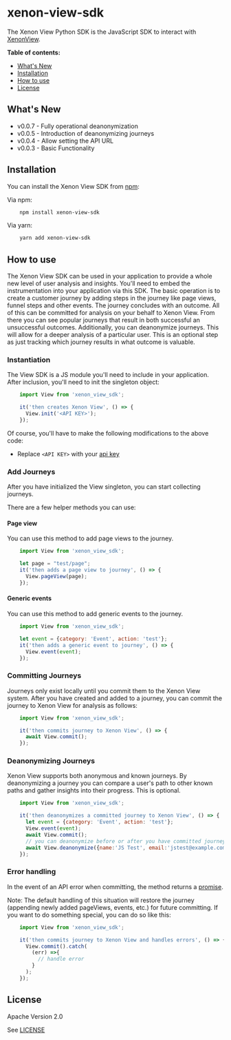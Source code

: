 # xenon-view-sdk
The Xenon View Python SDK is the JavaScript SDK to interact with [XenonView](https://xenonview.com).

**Table of contents:**

* [What's New](#whats-new)
* [Installation](#installation)
* [How to use](#how-to-use)
* [License](#license)

## <a name="whats-new"></a>
## What's New
* v0.0.7 - Fully operational deanonymization
* v0.0.5 - Introduction of deanonymizing journeys
* v0.0.4 - Allow setting the API URL
* v0.0.3 - Basic Functionality

## <a name="installation"></a>
## Installation

You can install the Xenon View SDK from [npm](https://www.npmjs.com/package/xenon-view-sdk):

Via npm:
```bash
    npm install xenon-view-sdk
```

Via yarn:
```bash
    yarn add xenon-view-sdk
```

## <a name="how-to-use"></a>
## How to use

The Xenon View SDK can be used in your application to provide a whole new level of user analysis and insights. You'll need to embed the instrumentation into your application via this SDK. The basic operation is to create a customer journey by adding steps in the journey like page views, funnel steps and other events. The journey concludes with an outcome. All of this can be committed for analysis on your behalf to Xenon View. From there you can see popular journeys that result in both successful an unsuccessful outcomes. Additionally, you can deanonymize journeys. This will allow for a deeper analysis of a particular user. This is an optional step as just tracking which journey results in what outcome is valuable.   

### Instantiation
The View SDK is a JS module you'll need to include in your application. After inclusion, you'll need to init the singleton object:

```javascript
    import View from 'xenon_view_sdk';

    it('then creates Xenon View', () => {
      View.init('<API KEY>');
    });
```
Of course, you'll have to make the following modifications to the above code:
- Replace `<API KEY>` with your [api key](https://xenonview.com/api-get)

### Add Journeys
After you have initialized the View singleton, you can start collecting journeys.

There are a few helper methods you can use:

#### Page view
You can use this method to add page views to the journey.

```javascript
    import View from 'xenon_view_sdk';

    let page = "test/page";
    it('then adds a page view to journey', () => {
      View.pageView(page);
    });
```

#### Generic events
You can use this method to add generic events to the journey.

```javascript
    import View from 'xenon_view_sdk';

    let event = {category: 'Event', action: 'test'};
    it('then adds a generic event to journey', () => {
      View.event(event);
    });
```

### Committing Journeys

Journeys only exist locally until you commit them to the Xenon View system. After you have created and added to a journey, you can commit the journey to Xenon View for analysis as follows:

```javascript
    import View from 'xenon_view_sdk';

    it('then commits journey to Xenon View', () => {
      await View.commit();
    });
```

### Deanonymizing Journeys

Xenon View supports both anonymous and known journeys. By deanonymizing a journey you can compare a user's path to other known paths and gather insights into their progress. This is optional.

```javascript
    import View from 'xenon_view_sdk';

    it('then deanonymizes a committed journey to Xenon View', () => {
      let event = {category: 'Event', action: 'test'};
      View.event(event);
      await View.commit();
      // you can deanonymize before or after you have committed journey (in this case after):
      await View.deanonymize({name:'JS Test', email:'jstest@example.com'});
    });
```

### Error handling
In the event of an API error when committing, the method returns a [promise](https://developer.mozilla.org/en-US/docs/Web/JavaScript/Reference/Global_Objects/Promise). 

Note: The default handling of this situation will restore the journey (appending newly added pageViews, events, etc.) for future committing. If you want to do something special, you can do so like this:

```javascript
    import View from 'xenon_view_sdk';

    it('then commits journey to Xenon View and handles errors', () => {
      View.commit().catch(
        (err) =>{
          // handle error
        }
      );
    });
```

## <a name="license"></a>
## License

Apache Version 2.0

See [LICENSE](https://github.com/xenonview-com/view-js-sdk/blob/main/LICENSE)
